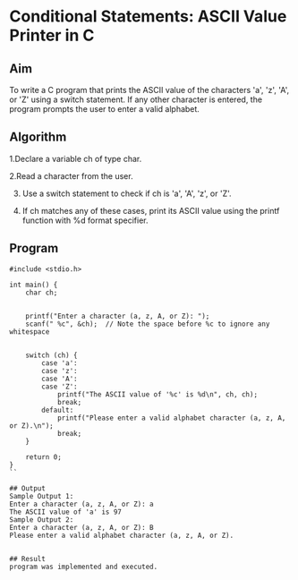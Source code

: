 # Conditional Statements: ASCII Value Printer in C

## Aim
To write a C program that prints the ASCII value of the characters 'a', 'z', 'A', or 'Z' using a switch statement. If any other character is entered, the program prompts the user to enter a valid alphabet.

## Algorithm
1.Declare a variable ch of type char.

2.Read a character from the user.

3. Use a switch statement to check if ch is 'a', 'A', 'z', or 'Z'.

4. If ch matches any of these cases, print its ASCII value using the printf function with %d format specifier.

## Program
```
#include <stdio.h>

int main() {
    char ch;

    
    printf("Enter a character (a, z, A, or Z): ");
    scanf(" %c", &ch);  // Note the space before %c to ignore any whitespace

    
    switch (ch) {
        case 'a':
        case 'z':
        case 'A':
        case 'Z':
            printf("The ASCII value of '%c' is %d\n", ch, ch);
            break;
        default:
            printf("Please enter a valid alphabet character (a, z, A, or Z).\n");
            break;
    }

    return 0;
}
``

## Output
Sample Output 1:
Enter a character (a, z, A, or Z): a
The ASCII value of 'a' is 97
Sample Output 2:
Enter a character (a, z, A, or Z): B
Please enter a valid alphabet character (a, z, A, or Z).


## Result
program was implemented and executed.
